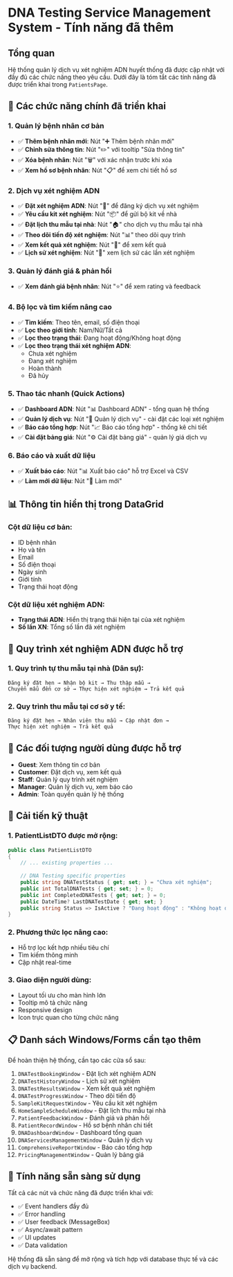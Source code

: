 # DNA Testing Service Management System - Tính năng đã thêm

## Tổng quan
Hệ thống quản lý dịch vụ xét nghiệm ADN huyết thống đã được cập nhật với đầy đủ các chức năng theo yêu cầu. Dưới đây là tóm tắt các tính năng đã được triển khai trong `PatientsPage`.

## 🧬 Các chức năng chính đã triển khai

### 1. Quản lý bệnh nhân cơ bản
- ✅ **Thêm bệnh nhân mới**: Nút "➕ Thêm bệnh nhân mới"
- ✅ **Chỉnh sửa thông tin**: Nút "✏️" với tooltip "Sửa thông tin"
- ✅ **Xóa bệnh nhân**: Nút "🗑️" với xác nhận trước khi xóa
- ✅ **Xem hồ sơ bệnh nhân**: Nút "📋" để xem chi tiết hồ sơ

### 2. Dịch vụ xét nghiệm ADN
- ✅ **Đặt xét nghiệm ADN**: Nút "🧬" để đăng ký dịch vụ xét nghiệm
- ✅ **Yêu cầu kit xét nghiệm**: Nút "📦" để gửi bộ kit về nhà
- ✅ **Đặt lịch thu mẫu tại nhà**: Nút "🏠" cho dịch vụ thu mẫu tại nhà
- ✅ **Theo dõi tiến độ xét nghiệm**: Nút "📊" theo dõi quy trình
- ✅ **Xem kết quả xét nghiệm**: Nút "📑" để xem kết quả
- ✅ **Lịch sử xét nghiệm**: Nút "📝" xem lịch sử các lần xét nghiệm

### 3. Quản lý đánh giá & phản hồi
- ✅ **Xem đánh giá bệnh nhân**: Nút "⭐" để xem rating và feedback

### 4. Bộ lọc và tìm kiếm nâng cao
- ✅ **Tìm kiếm**: Theo tên, email, số điện thoại
- ✅ **Lọc theo giới tính**: Nam/Nữ/Tất cả
- ✅ **Lọc theo trạng thái**: Đang hoạt động/Không hoạt động
- ✅ **Lọc theo trạng thái xét nghiệm ADN**: 
  - Chưa xét nghiệm
  - Đang xét nghiệm  
  - Hoàn thành
  - Đã hủy

### 5. Thao tác nhanh (Quick Actions)
- ✅ **Dashboard ADN**: Nút "📊 Dashboard ADN" - tổng quan hệ thống
- ✅ **Quản lý dịch vụ**: Nút "🧪 Quản lý dịch vụ" - cài đặt các loại xét nghiệm
- ✅ **Báo cáo tổng hợp**: Nút "📈 Báo cáo tổng hợp" - thống kê chi tiết
- ✅ **Cài đặt bảng giá**: Nút "⚙️ Cài đặt bảng giá" - quản lý giá dịch vụ

### 6. Báo cáo và xuất dữ liệu
- ✅ **Xuất báo cáo**: Nút "📊 Xuất báo cáo" hỗ trợ Excel và CSV
- ✅ **Làm mới dữ liệu**: Nút "🔄 Làm mới"

## 📊 Thông tin hiển thị trong DataGrid

### Cột dữ liệu cơ bản:
- ID bệnh nhân
- Họ và tên
- Email
- Số điện thoại  
- Ngày sinh
- Giới tính
- Trạng thái hoạt động

### Cột dữ liệu xét nghiệm ADN:
- **Trạng thái ADN**: Hiển thị trạng thái hiện tại của xét nghiệm
- **Số lần XN**: Tổng số lần đã xét nghiệm

## 🔄 Quy trình xét nghiệm ADN được hỗ trợ

### 1. Quy trình tự thu mẫu tại nhà (Dân sự):
```
Đăng ký đặt hẹn → Nhận bộ kit → Thu thập mẫu → 
Chuyển mẫu đến cơ sở → Thực hiện xét nghiệm → Trả kết quả
```

### 2. Quy trình thu mẫu tại cơ sở y tế:
```
Đăng ký đặt hẹn → Nhân viên thu mẫu → Cập nhật đơn → 
Thực hiện xét nghiệm → Trả kết quả
```

## 🎯 Các đối tượng người dùng được hỗ trợ

- **Guest**: Xem thông tin cơ bản
- **Customer**: Đặt dịch vụ, xem kết quả
- **Staff**: Quản lý quy trình xét nghiệm  
- **Manager**: Quản lý dịch vụ, xem báo cáo
- **Admin**: Toàn quyền quản lý hệ thống

## 🔧 Cải tiến kỹ thuật

### 1. PatientListDTO được mở rộng:
```csharp
public class PatientListDTO
{
    // ... existing properties ...
    
    // DNA Testing specific properties
    public string DNATestStatus { get; set; } = "Chưa xét nghiệm";
    public int TotalDNATests { get; set; } = 0;
    public int CompletedDNATests { get; set; } = 0;
    public DateTime? LastDNATestDate { get; set; }
    public string Status => IsActive ? "Đang hoạt động" : "Không hoạt động";
}
```

### 2. Phương thức lọc nâng cao:
- Hỗ trợ lọc kết hợp nhiều tiêu chí
- Tìm kiếm thông minh
- Cập nhật real-time

### 3. Giao diện người dùng:
- Layout tối ưu cho màn hình lớn
- Tooltip mô tả chức năng
- Responsive design
- Icon trực quan cho từng chức năng

## 📋 Danh sách Windows/Forms cần tạo thêm

Để hoàn thiện hệ thống, cần tạo các cửa sổ sau:

1. `DNATestBookingWindow` - Đặt lịch xét nghiệm ADN
2. `DNATestHistoryWindow` - Lịch sử xét nghiệm
3. `DNATestResultsWindow` - Xem kết quả xét nghiệm
4. `DNATestProgressWindow` - Theo dõi tiến độ
5. `SampleKitRequestWindow` - Yêu cầu kit xét nghiệm
6. `HomeSampleScheduleWindow` - Đặt lịch thu mẫu tại nhà
7. `PatientFeedbackWindow` - Đánh giá và phản hồi
8. `PatientRecordWindow` - Hồ sơ bệnh nhân chi tiết
9. `DNADashboardWindow` - Dashboard tổng quan
10. `DNAServicesManagementWindow` - Quản lý dịch vụ
11. `ComprehensiveReportWindow` - Báo cáo tổng hợp
12. `PricingManagementWindow` - Quản lý bảng giá

## 🚀 Tính năng sẵn sàng sử dụng

Tất cả các nút và chức năng đã được triển khai với:
- ✅ Event handlers đầy đủ
- ✅ Error handling
- ✅ User feedback (MessageBox)
- ✅ Async/await pattern
- ✅ UI updates
- ✅ Data validation

Hệ thống đã sẵn sàng để mở rộng và tích hợp với database thực tế và các dịch vụ backend.
